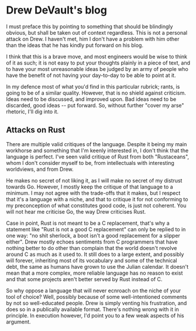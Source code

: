 # Drew DeVault's blog

I must preface this by pointing to something that should be blindingly obvious, but shall be taken out of context regardless. This is not a personal attack on Drew. I haven't met, him I don't have a problem with him other than the ideas that he has kindly put forward on his blog.

I think that this is a brave move, and most engineers would be wise to think of it as such; it is not easy to put your thoughts plainly in a piece of text, and to have your most unreasonable ideas be judged by an army of people who have the benefit of not having your day-to-day to be able to point at it.

In my defence most of what you'd find in this particular rubrick; rants, is going to be of a similar quality. However, that is no shield against criticism. Ideas need to be discussed, and improved upon. Bad ideas need to be discarded, good ideas -- put forward. So, without further "cover my arse" rhetoric, I'll dig into it.

## Attacks on Rust

There are multiple valid critiques of the language. Despite it being my main workhorse and something that I'm keenly interested in, I don't think that the language is perfect. I've seen valid critique of Rust from both "Rustaceans", whom I don't consider myself to be, from intellectuals with interesting worldviews, and from Drew.

He makes no secret of not liking it, as I will make no secret of my distrust towards Go. However, I mostly keep the critique of that language to a minimum. I may not agree with the trade-offs that it makes, but I respect that it's a language with a niche, and that to critique it for not conforming to my preconception of what constitutes good code, is just not coherent. You will not hear me criticise Go, the way Drew criticises Rust.

Case in point, Rust is not meant to be a C replacement, that's why a statement like "Rust is not a good C replacement" can only be replied to in one way: "no shit sherlock, a boot isn't a good replacement for a slipper either". Drew mostly echoes sentiments from C programmers that have nothing better to do other than complain that the world doesn't revolve around C as much as it used to. It still does to a large extent, and possibly will forever, inheriting most of its vocabulary and some of the technical debt, the same as humans have grown to use the Julian calendar. It doesn't mean that a more complex, more reliable language has no reason to exist and that some projects aren't better served by Rust instead of C.

So why oppose a language that will never ecnroach on the niche of your tool of choice? Well, possibly because of some well-intentioned comments by not so well-educated people. Drew is simply venting his frustration, and does so in a publically available format. There's nothing wrong with it in principle. In execution however, I'd point you to a few weak aspects of his argument.

